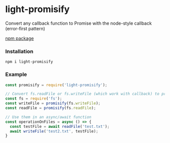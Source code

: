 # light-promisify
Convert any callback function to Promise with the node-style callback (error-first pattern)

[npm package](https://www.npmjs.com/package/light-promisify)

### Installation
```
npm i light-promisify
```

### Example
```javascript
const promisify = require('light-promisify');

// Convert fs.readFile or fs.writeFile (which work with callback) to promise
const fs = require('fs');
const writeFile = promisify(fs.writeFile);
const readFile = promisify(fs.readFile);

// Use them in an async/await function
const operationOnFiles = async () => {
  const testFile = await readFile('test.txt');
  await writeFile('test2.txt', testFile);
}
```
